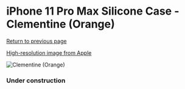 # iPhone 11 Pro Max Silicone Case - Clementine (Orange)

[Return to previous page](/iphone_11)

[High-resolution image from Apple](https://store.storeimages.cdn-apple.com/8756/as-images.apple.com/is/MX022?wid=4500&hei=4500&fmt=png)

<div style="width: 384px"><img src="/everyphone/MX022.png" alt="Clementine (Orange)"></div>

### Under construction
